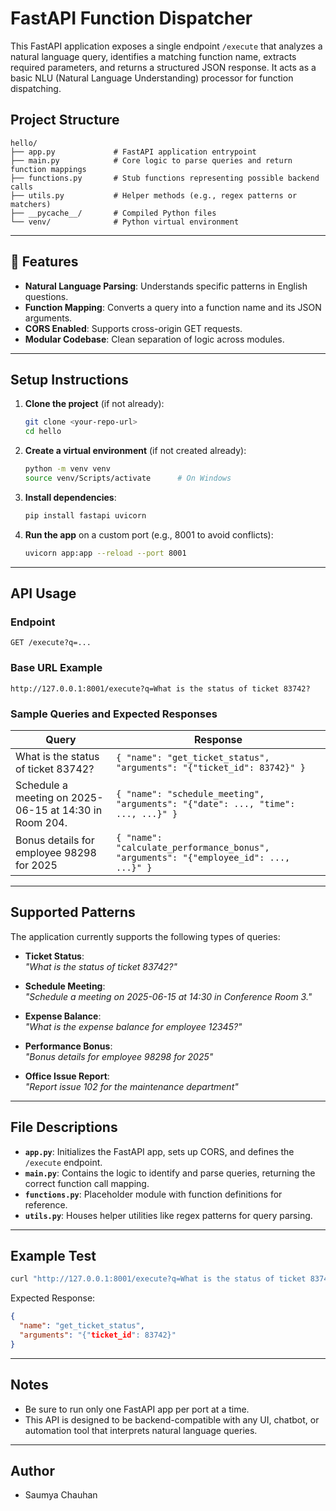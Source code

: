 
# FastAPI Function Dispatcher

This FastAPI application exposes a single endpoint `/execute` that analyzes a natural language query, identifies a matching function name, extracts required parameters, and returns a structured JSON response. It acts as a basic NLU (Natural Language Understanding) processor for function dispatching.

##  Project Structure

```
hello/
├── app.py             # FastAPI application entrypoint
├── main.py            # Core logic to parse queries and return function mappings
├── functions.py       # Stub functions representing possible backend calls
├── utils.py           # Helper methods (e.g., regex patterns or matchers)
├── __pycache__/       # Compiled Python files
└── venv/              # Python virtual environment
```

---

## 🚀 Features

- **Natural Language Parsing**: Understands specific patterns in English questions.
- **Function Mapping**: Converts a query into a function name and its JSON arguments.
- **CORS Enabled**: Supports cross-origin GET requests.
- **Modular Codebase**: Clean separation of logic across modules.

---

##  Setup Instructions

1. **Clone the project** (if not already):

   ```bash
   git clone <your-repo-url>
   cd hello
   ```

2. **Create a virtual environment** (if not created already):

   ```bash
   python -m venv venv
   source venv/Scripts/activate      # On Windows
   ```

3. **Install dependencies**:

   ```bash
   pip install fastapi uvicorn
   ```

4. **Run the app** on a custom port (e.g., 8001 to avoid conflicts):

   ```bash
   uvicorn app:app --reload --port 8001
   ```

---

##  API Usage

### **Endpoint**

```
GET /execute?q=...
```

### **Base URL Example**

```
http://127.0.0.1:8001/execute?q=What is the status of ticket 83742?
```

### **Sample Queries and Expected Responses**

| Query                                                   | Response                                                                                 |
|----------------------------------------------------------|------------------------------------------------------------------------------------------|
| What is the status of ticket 83742?                     | `{ "name": "get_ticket_status", "arguments": "{"ticket_id": 83742}" }`               |
| Schedule a meeting on 2025-06-15 at 14:30 in Room 204.  | `{ "name": "schedule_meeting", "arguments": "{"date": ..., "time": ..., ...}" }`    |
| Bonus details for employee 98298 for 2025               | `{ "name": "calculate_performance_bonus", "arguments": "{"employee_id": ..., ...}" }` |

---

##  Supported Patterns

The application currently supports the following types of queries:

- **Ticket Status**:  
  _"What is the status of ticket 83742?"_

- **Schedule Meeting**:  
  _"Schedule a meeting on 2025-06-15 at 14:30 in Conference Room 3."_

- **Expense Balance**:  
  _"What is the expense balance for employee 12345?"_

- **Performance Bonus**:  
  _"Bonus details for employee 98298 for 2025"_

- **Office Issue Report**:  
  _"Report issue 102 for the maintenance department"_

---

##  File Descriptions

- **`app.py`**: Initializes the FastAPI app, sets up CORS, and defines the `/execute` endpoint.
- **`main.py`**: Contains the logic to identify and parse queries, returning the correct function call mapping.
- **`functions.py`**: Placeholder module with function definitions for reference.
- **`utils.py`**: Houses helper utilities like regex patterns for query parsing.

---

##  Example Test

```bash
curl "http://127.0.0.1:8001/execute?q=What is the status of ticket 83742?"
```

Expected Response:

```json
{
  "name": "get_ticket_status",
  "arguments": "{"ticket_id": 83742}"
}
```

---

##  Notes

- Be sure to run only one FastAPI app per port at a time.
- This API is designed to be backend-compatible with any UI, chatbot, or automation tool that interprets natural language queries.

---

## Author
- Saumya Chauhan
